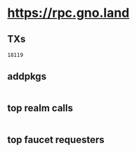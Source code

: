 # https://rpc.gno.land

## TXs
```
18119
```

## addpkgs
```
```

## top realm calls
```
```

## top faucet requesters
```
```

